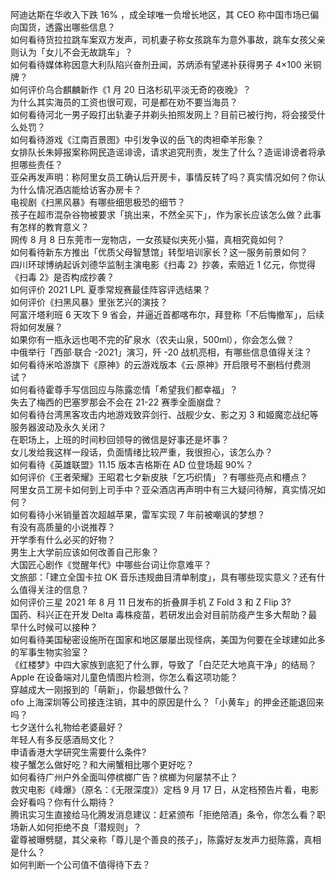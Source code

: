 阿迪达斯在华收入下跌 16% ，成全球唯一负增长地区，其 CEO 称中国市场已偏向国货，透露出哪些信息？  
如何看待货拉拉跳车案双方发声，司机妻子称女孩跳车为意外事故，跳车女孩父亲则认为「女儿不会无故跳车」？  
如何看待媒体称因意大利队陷兴奋剂丑闻，苏炳添有望递补获得男子 4×100 米铜牌？  
如何评价乌合麒麟新作《1 月 20 日洛杉矶平淡无奇的夜晚》？  
为什么其实海员的工资也很可观，可是都在劝不要当海员？  
如何看待河北一男子殴打出轨妻子并剃头拍照发网上？目前已被行拘，将会接受什么处罚？  
如何看待游戏《江南百景图》中引发争议的岳飞的肉袒牵羊形象？  
女排队长朱婷报案称网民造谣诽谤，请求追究刑责，发生了什么？造谣诽谤者将承担哪些责任？  
亚朵再发声明：称阿里女员工确认后开房卡，事情反转了吗？真实情况如何？你认为什么情况酒店能给访客办房卡？  
电视剧《扫黑风暴》有哪些细思极恐的细节？  
孩子在超市混杂谷物被要求「挑出来，不然全买下」，作为家长应该怎么做？此事有怎样的教育意义？  
网传 8 月 8 日东莞市一宠物店，一女孩疑似夹死小猫，真相究竟如何？  
如何看待新东方推出「优质父母智慧馆」转型培训家长？这一服务前景如何？  
四川环球博纳起诉刘德华监制主演电影《扫毒 2》抄袭，索赔近 1 亿元，你觉得《扫毒 2》是否构成抄袭？  
如何评价 2021 LPL 夏季常规赛最佳阵容评选结果？  
如何评价《扫黑风暴》里张艺兴的演技？  
阿富汗塔利班 6 天攻下 9 省会，并逼近首都喀布尔，拜登称「不后悔撤军」，后续将如何发展？  
如果你有一瓶永远也喝不完的矿泉水（农夫山泉，500ml），你会怎么做？  
中俄举行「西部·联合 -2021」演习，歼 -20 战机亮相，有哪些信息值得关注？  
如何看待米哈游旗下《原神》的云游戏版本《云·原神》开启限号不删档付费测试？  
如何看待霍尊手写信回应与陈露恋情「希望我们都幸福」？  
失去了梅西的巴塞罗那会不会在 21-22 赛季全面崩盘？  
如何看待台湾黑客攻击内地游戏致弈剑行、战舰少女、影之刃 3 和姬魔恋战纪等服务器波动及永久关闭？  
在职场上，上班的时间秒回领导的微信是好事还是坏事？  
女儿发给我这样一段话，负面情绪比较严重，我很担心，该怎么办？  
如何看待《英雄联盟》11.15 版本吉格斯在 AD 位登场超 90%？  
如何评价《王者荣耀》王昭君七夕新皮肤「乞巧织情」？有哪些亮点和槽点？  
阿里女员工房卡如何到上司手中？亚朵酒店再声明中有三大疑问待解，真实情况如何？  
如何看待小米销量首次超越苹果，雷军实现 7 年前被嘲讽的梦想？  
有没有高质量的小说推荐？  
开学季有什么必买的好物？  
男生上大学前应该如何改善自己形象？  
大国匠心剧作《觉醒年代》中哪些台词让你意难平？  
文旅部：「建立全国卡拉 OK 音乐违规曲目清单制度」，具有哪些现实意义？还有什么值得关注的信息？  
如何评价三星 2021 年 8 月 11 日发布的折叠屏手机 Z Fold 3 和 Z Flip 3?  
国药、科兴正在开发 Delta 毒株疫苗，若研发出会对目前防疫产生多大帮助？最早什么时候可以接种？  
如何看待美国秘密设施所在国家和地区屡屡出现怪病，美国为何要在全球建如此多的军事生物实验室？  
《红楼梦》中四大家族到底犯了什么罪，导致了「白茫茫大地真干净」的结局？  
Apple 在设备端对儿童色情图片检测，你怎么看这项功能？  
穿越成大一刚报到的「萌新」，你最想做什么？  
ofo 上海深圳等公司接连注销，其中的原因是什么？「小黄车」的押金还能退回来吗？  
七夕送什么礼物给老婆最好？  
年轻人有多反感酒局文化？  
申请香港大学研究生需要什么条件?  
梭子蟹怎么做好吃？和大闸蟹相比哪个更好吃？  
如何看待广州户外全面叫停槟榔广告？槟榔为何屡禁不止？  
救灾电影《峰爆》（原名：《无限深度》）定档 9 月 17 日，从定档预告片看，电影会好看吗？你有什么期待？  
腾讯实习生直接给马化腾发消息建议：赶紧颁布「拒绝陪酒」条令，你怎么看？职场新人如何拒绝不良「潜规则」？  
霍尊被曝劈腿，其父亲称「尊儿是个善良的孩子」，陈露好友发声力挺陈露，真相是什么？  
如何判断一个公司值不值得待下去？  
